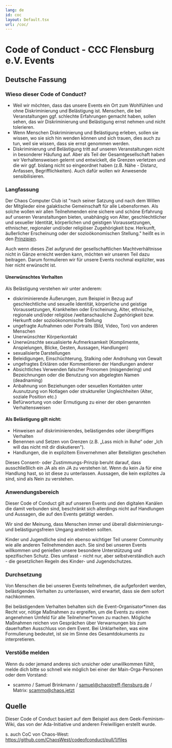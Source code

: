 ```yaml
---
lang: de
id: coc
layout: Default.tsx
url: /coc/
---
```


# Code of Conduct - CCC Flensburg e.V. Events

## Deutsche Fassung

### Wieso dieser Code of Conduct?
* Weil wir möchten, dass das unsere Events ein Ort zum Wohlfühlen und ohne Diskriminierung und Belästigung ist. Menschen, die bei Veranstaltungen ggf. schlechte Erfahrungen gemacht haben, sollen sehen, das wir Diskriminierung und Belästigung ernst nehmen und nicht tolerieren.
* Wenn Menschen Diskriminierung und Belästigung erleben, sollen sie wissen, wo sie sich hin wenden können und sich trauen, dies auch zu tun, weil sie wissen, dass sie ernst genommen werden.
* Diskriminierung und Belästigung tritt auf unseren Veranstaltungen nicht in besonderer Häufung auf. Aber als Teil der Gesamtgesellschaft haben wir Verhaltensweisen gelernt und entwickelt, die Grenzen verletzen und die wir ggf. bislang nicht so eingeordnet haben (z.B. Nähe - Distanz, Anfassen, Begrifflichkeiten). Auch dafür wollen wir Anwesende sensibilisieren.

### Langfassung
Der Chaos Computer Club ist "nach seiner Satzung und nach dem Willen der Mitglieder eine galaktische Gemeinschaft für alle Lebensformen. Als solche wollen wir allen Teilnehmenden eine sichere und schöne Erfahrung auf unseren Veranstaltungen bieten, unabhängig von Alter, geschlechtlicher und sexueller Identität, körperlichen und geistigen Voraussetzungen, ethnischer, regionaler und/oder religiöser Zugehörigkeit bzw. Herkunft, äußerlicher Erscheinung oder der sozioökonomischen Stellung." heißt es in den [Prinzipien](https://help.ccc.de/principles.html). 

Auch wenn dieses Ziel aufgrund der gesellschaftlichen Machtverhältnisse nicht in Gänze erreicht werden kann, möchten wir unseren Teil dazu beitragen. Darum formulieren wir für unsere Events nochmal expliziter, was hier nicht erwünscht ist. 

#### Unerwünschtes Verhalten

Als Belästigung verstehen wir unter anderem:

* diskriminierende Äußerungen, zum Beispiel in Bezug auf geschlechtliche und sexuelle Identität, körperliche und geistige Voraussetzungen, Krankheiten oder Erscheinung, Alter, ethnische, regionale und/oder religiöse /weltanschauliche Zugehörigkeit bzw. Herkunft oder sozioökonomische Stellung
* ungefragte Aufnahmen oder Portraits (Bild, Video, Ton) von anderen Menschen
* Unerwünschter Körperkontakt
* Unerwünschte sexualisierte Aufmerksamkeit (Komplimente, Anspielungen, Blicke, Gesten, Aussagen, Handlungen)
* sexualisierte Darstellungen
* Beleidigungen, Einschüchterung, Stalking oder Androhung von Gewalt
* ungefragtes Erklären oder Kommentieren der Handlungen anderer
* Absichtliches Verwenden falscher Pronomen (misgendering) und Bezeichnungen oder die Benutzung von abgelegten Namen (deadnaming)
* Anbahnung von Beziehungen oder sexuellen Kontakten unter Ausnutzung von Notlagen oder struktureller Ungleichheiten (Alter, soziale Position etc.)
* Befürwortung von oder Ermutigung zu einer der oben genannten Verhaltensweisen

#### Als Belästigung gilt nicht:
* Hinweisen auf diskriminierendes, belästigendes oder übergriffiges Verhalten
* Benennen und Setzen von Grenzen (z.B. „Lass mich in Ruhe“ oder „Ich will das nicht mit dir diskutieren").
* Handlungen, die in explizitem Einvernehmen aller Beteiligten geschehen

Dieses Consent- oder Zustimmungs-Prinzip beruht darauf, dass ausschließlich ein JA als ein JA zu verstehen ist. Wenn du kein Ja für eine Handlung hast, so ist diese zu unterlassen. Aussagen, die kein explizites Ja sind, sind als Nein zu verstehen.

### Anwendungsbereich

Dieser Code of Conduct gilt auf unseren Events und den digitalen Kanälen die damit verbunden sind, beschränkt sich allerdings nicht auf Handlungen und Aussagen, die auf den Events getätigt werden.

Wir sind der Meinung, dass Menschen immer und überall diskrminierungs- und belästigungsfreien Umgang anstreben sollten.

Kinder und Jugendliche sind ein ebenso wichtiger Teil unserer Community wie alle anderen Teilnehmenden auch. Sie sind bei unseren Events willkommen und genießen unsere besondere Unterstützung und spezifischen Schutz. Dies umfasst - nicht nur, aber selbstverständlich auch - die gesetzlichen Regeln des Kinder- und Jugendschutzes.

### Durchsetzung

Von Menschen die bei unseren Events teilnehmen, die aufgefordert werden, belästigendes Verhalten zu unterlassen, wird erwartet, dass sie dem sofort nachkommen.

Bei belästigendem Verhalten behalten sich die Event-Organisator\*innen das Recht vor, nötige Maßnahmen zu ergreifen, um die Events zu einem angenehmen Umfeld für alle Teilnehmer\*innen zu machen.
Mögliche Maßnahmen reichen von Gesprächen über Verwarnungen bis zum dauerhaften Ausschluss von dem Event.
Bei Unklarheiten, was eine Formulierung bedeutet, ist sie im Sinne des Gesamtdokuments zu interpretieren.

### Verstöße melden

Wenn du oder jemand anderes sich unsicher oder unwillkommen fühlt, melde dich bitte so schnell wie möglich bei einer der Main-Orga-Personen oder dem Vorstand:

* scammo / Samuel Brinkmann / samuel@chaostreff-flensburg.de / Matrix: scammo@chaos.jetzt

## Quelle

Dieser Code of Conduct basiert auf dem Beispiel aus dem Geek-Feminism-Wiki, das von der Ada-Initiative und anderen Freiwilligen erstellt wurde. 

s. auch CoC von Chaos-West: https://github.com/ChaosWest/codeofconduct/pull/1/files
